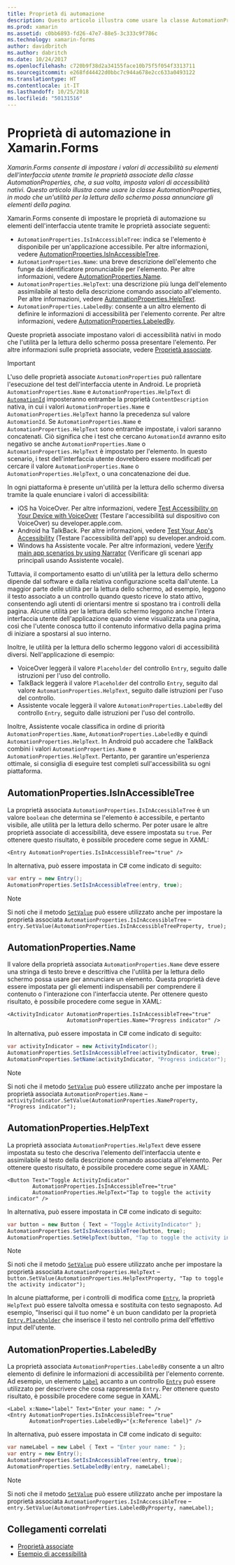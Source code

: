 ```yaml
---
title: Proprietà di automazione
description: Questo articolo illustra come usare la classe AutomationProperties in un'applicazione Xamarin.Forms, in modo che un'utilità per la lettura dello schermo possa annunciare gli elementi della pagina.
ms.prod: xamarin
ms.assetid: c0bb6893-fd26-47e7-88e5-3c333c9f786c
ms.technology: xamarin-forms
author: davidbritch
ms.author: dabritch
ms.date: 10/24/2017
ms.openlocfilehash: c720b9f38d2a34155face10b75f5f054f3313711
ms.sourcegitcommit: e268fd44422d0bbc7c944a678e2cc633a0493122
ms.translationtype: HT
ms.contentlocale: it-IT
ms.lasthandoff: 10/25/2018
ms.locfileid: "50131516"
---
```

# <a name="automation-properties-in-xamarinforms"></a>Proprietà di automazione in Xamarin.Forms

_Xamarin.Forms consente di impostare i valori di accessibilità su elementi dell'interfaccia utente tramite le proprietà associate della classe AutomationProperties, che, a sua volta, imposta valori di accessibilità nativi. Questo articolo illustra come usare la classe AutomationProperties, in modo che un'utilità per la lettura dello schermo possa annunciare gli elementi della pagina._

Xamarin.Forms consente di impostare le proprietà di automazione su elementi dell'interfaccia utente tramite le proprietà associate seguenti:

- `AutomationProperties.IsInAccessibleTree`: indica se l'elemento è disponibile per un'applicazione accessibile. Per altre informazioni, vedere [AutomationProperties.IsInAccessibleTree](#isinaccessibletree).
- `AutomationProperties.Name`: una breve descrizione dell'elemento che funge da identificatore pronunciabile per l'elemento. Per altre informazioni, vedere [AutomationProperties.Name](#name).
- `AutomationProperties.HelpText`: una descrizione più lunga dell'elemento assimilabile al testo della descrizione comando associato all'elemento. Per altre informazioni, vedere [AutomationProperties.HelpText](#helptext).
- `AutomationProperties.LabeledBy`: consente a un altro elemento di definire le informazioni di accessibilità per l'elemento corrente. Per altre informazioni, vedere [AutomationProperties.LabeledBy](#labeledby).

Queste proprietà associate impostano valori di accessibilità nativi in modo che l'utilità per la lettura dello schermo possa presentare l'elemento. Per altre informazioni sulle proprietà associate, vedere [Proprietà associate](~/xamarin-forms/xaml/attached-properties.md).

> [!IMPORTANT]
> L'uso delle proprietà associate `AutomationProperties` può rallentare l'esecuzione del test dell'interfaccia utente in Android. Le proprietà `AutomationProperties.Name` e `AutomationProperties.HelpText` di [`AutomationId`](xref:Xamarin.Forms.Element.AutomationId) imposteranno entrambe la proprietà `ContentDescription` nativa, in cui i valori `AutomationProperties.Name` e `AutomationProperties.HelpText` hanno la precedenza sul valore `AutomationId`. Se `AutomationProperties.Name` e `AutomationProperties.HelpText` sono entrambe impostate, i valori saranno concatenati. Ciò significa che i test che cercano `AutomationId` avranno esito negativo se anche `AutomationProperties.Name` o `AutomationProperties.HelpText` è impostato per l'elemento. In questo scenario, i test dell'interfaccia utente dovrebbero essere modificati per cercare il valore `AutomationProperties.Name` o `AutomationProperties.HelpText`, o una concatenazione dei due.

In ogni piattaforma è presente un'utilità per la lettura dello schermo diversa tramite la quale enunciare i valori di accessibilità:

- iOS ha VoiceOver. Per altre informazioni, vedere [Test Accessibility on Your Device with VoiceOver](https://developer.apple.com/library/content/technotes/TestingAccessibilityOfiOSApps/TestAccessibilityonYourDevicewithVoiceOver/TestAccessibilityonYourDevicewithVoiceOver.html) (Testare l'accessibilità sul dispositivo con VoiceOver) su developer.apple.com.
- Android ha TalkBack. Per altre informazioni, vedere [Test Your App's Accessibility](https://developer.android.com/training/accessibility/testing.html#talkback) (Testare l'accessibilità dell'app) su developer.android.com.
- Windows ha Assistente vocale. Per altre informazioni, vedere [Verify main app scenarios by using Narrator](/windows/uwp/accessibility/accessibility-testing#verify-main-app-scenarios-by-using-narrator/) (Verificare gli scenari app principali usando Assistente vocale).

Tuttavia, il comportamento esatto di un'utilità per la lettura dello schermo dipende dal software e dalla relativa configurazione scelta dall'utente. La maggior parte delle utilità per la lettura dello schermo, ad esempio, leggono il testo associato a un controllo quando questo riceve lo stato attivo, consentendo agli utenti di orientarsi mentre si spostano tra i controlli della pagina. Alcune utilità per la lettura dello schermo leggono anche l'intera interfaccia utente dell'applicazione quando viene visualizzata una pagina, così che l'utente conosca tutto il contenuto informativo della pagina prima di iniziare a spostarsi al suo interno.

Inoltre, le utilità per la lettura dello schermo leggono valori di accessibilità diversi. Nell'applicazione di esempio:

- VoiceOver leggerà il valore `Placeholder` del controllo `Entry`, seguito dalle istruzioni per l'uso del controllo.
- TalkBack leggerà il valore `Placeholder` del controllo `Entry`, seguito dal valore `AutomationProperties.HelpText`, seguito dalle istruzioni per l'uso del controllo.
- Assistente vocale leggerà il valore `AutomationProperties.LabeledBy` del controllo `Entry`, seguito dalle istruzioni per l'uso del controllo.

Inoltre, Assistente vocale classifica in ordine di priorità `AutomationProperties.Name`, `AutomationProperties.LabeledBy` e quindi `AutomationProperties.HelpText`. In Android può accadere che TalkBack combini i valori `AutomationProperties.Name` e `AutomationProperties.HelpText`. Pertanto, per garantire un'esperienza ottimale, si consiglia di eseguire test completi sull'accessibilità su ogni piattaforma.

<a name="isinaccessibletree" />

## <a name="automationpropertiesisinaccessibletree"></a>AutomationProperties.IsInAccessibleTree

La proprietà associata `AutomationProperties.IsInAccessibleTree` è un valore `boolean` che determina se l'elemento è accessibile, e pertanto visibile, alle utilità per la lettura dello schermo. Per poter usare le altre proprietà associate di accessibilità, deve essere impostata su `true`. Per ottenere questo risultato, è possibile procedere come segue in XAML:

```xaml
<Entry AutomationProperties.IsInAccessibleTree="true" />
```

In alternativa, può essere impostata in C# come indicato di seguito:

```csharp
var entry = new Entry();
AutomationProperties.SetIsInAccessibleTree(entry, true);
```

> [!NOTE]
> Si noti che il metodo [`SetValue`](xref:Xamarin.Forms.BindableObject.SetValue(Xamarin.Forms.BindableProperty,System.Object)) può essere utilizzato anche per impostare la proprietà associata `AutomationProperties.IsInAccessibleTree` – `entry.SetValue(AutomationProperties.IsInAccessibleTreeProperty, true);`

<a name="name" />

## <a name="automationpropertiesname"></a>AutomationProperties.Name

Il valore della proprietà associata `AutomationProperties.Name` deve essere una stringa di testo breve e descrittiva che l'utilità per la lettura dello schermo possa usare per annunciare un elemento. Questa proprietà deve essere impostata per gli elementi indispensabili per comprendere il contenuto o l'interazione con l'interfaccia utente. Per ottenere questo risultato, è possibile procedere come segue in XAML:

```xaml
<ActivityIndicator AutomationProperties.IsInAccessibleTree="true"
                   AutomationProperties.Name="Progress indicator" />
```

In alternativa, può essere impostata in C# come indicato di seguito:

```csharp
var activityIndicator = new ActivityIndicator();
AutomationProperties.SetIsInAccessibleTree(activityIndicator, true);
AutomationProperties.SetName(activityIndicator, "Progress indicator");
```

> [!NOTE]
> Si noti che il metodo [`SetValue`](xref:Xamarin.Forms.BindableObject.SetValue(Xamarin.Forms.BindableProperty,System.Object)) può essere utilizzato anche per impostare la proprietà associata `AutomationProperties.Name` – `activityIndicator.SetValue(AutomationProperties.NameProperty, "Progress indicator");`

<a name="helptext" />

## <a name="automationpropertieshelptext"></a>AutomationProperties.HelpText

La proprietà associata `AutomationProperties.HelpText` deve essere impostata su testo che descriva l'elemento dell'interfaccia utente e assimilabile al testo della descrizione comando associata all'elemento. Per ottenere questo risultato, è possibile procedere come segue in XAML:

```xaml
<Button Text="Toggle ActivityIndicator"
        AutomationProperties.IsInAccessibleTree="true"
        AutomationProperties.HelpText="Tap to toggle the activity indicator" />
```

In alternativa, può essere impostata in C# come indicato di seguito:

```csharp
var button = new Button { Text = "Toggle ActivityIndicator" };
AutomationProperties.SetIsInAccessibleTree(button, true);
AutomationProperties.SetHelpText(button, "Tap to toggle the activity indicator");
```

> [!NOTE]
> Si noti che il metodo [`SetValue`](xref:Xamarin.Forms.BindableObject.SetValue(Xamarin.Forms.BindableProperty,System.Object)) può essere utilizzato anche per impostare la proprietà associata `AutomationProperties.HelpText` – `button.SetValue(AutomationProperties.HelpTextProperty, "Tap to toggle the activity indicator");`

In alcune piattaforme, per i controlli di modifica come [`Entry`](xref:Xamarin.Forms.Entry), la proprietà `HelpText` può essere talvolta omessa e sostituita con testo segnaposto. Ad esempio, "Inserisci qui il tuo nome" è un buon candidato per la proprietà [`Entry.Placeholder`](xref:Xamarin.Forms.Entry.Placeholder) che inserisce il testo nel controllo prima dell'effettivo input dell'utente.

<a name="labeledby" />

## <a name="automationpropertieslabeledby"></a>AutomationProperties.LabeledBy

La proprietà associata `AutomationProperties.LabeledBy` consente a un altro elemento di definire le informazioni di accessibilità per l'elemento corrente. Ad esempio, un elemento [`Label`](xref:Xamarin.Forms.Label) accanto a un controllo [`Entry`](xref:Xamarin.Forms.Entry) può essere utilizzato per descrivere che cosa rappresenta `Entry`. Per ottenere questo risultato, è possibile procedere come segue in XAML:

```xaml
<Label x:Name="label" Text="Enter your name: " />
<Entry AutomationProperties.IsInAccessibleTree="true"
       AutomationProperties.LabeledBy="{x:Reference label}" />
```

In alternativa, può essere impostata in C# come indicato di seguito:

```csharp
var nameLabel = new Label { Text = "Enter your name: " };
var entry = new Entry();
AutomationProperties.SetIsInAccessibleTree(entry, true);
AutomationProperties.SetLabeledBy(entry, nameLabel);
```

> [!NOTE]
> Si noti che il metodo [`SetValue`](xref:Xamarin.Forms.BindableObject.SetValue(Xamarin.Forms.BindableProperty,System.Object)) può essere utilizzato anche per impostare la proprietà associata `AutomationProperties.IsInAccessibleTree` – `entry.SetValue(AutomationProperties.LabeledByProperty, nameLabel);`

## <a name="related-links"></a>Collegamenti correlati

- [Proprietà associate](~/xamarin-forms/xaml/attached-properties.md)
- [Esempio di accessibilità](https://developer.xamarin.com/samples/xamarin-forms/UserInterface/Accessibility/)
